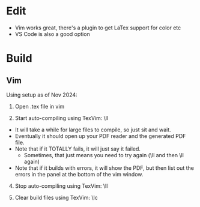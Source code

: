 # Edit

- Vim works great, there's a plugin to get LaTex support for color etc
- VS Code is also a good option

# Build
## Vim
Using setup as of Nov 2024:
1) Open .tex file in vim

2) Start auto-compiling using TexVim: \ll
- It will take a while for large files to compile, so just sit and wait.
- Eventually it should open up your PDF reader and the generated PDF file. 
- Note that if it TOTALLY fails, it will just say it failed. 
    - Sometimes, that just means you need to try again (\ll and then \ll again)
- Note that if it builds with errors, it will show the PDF, but then list out
  the errors in the panel at the bottom of the vim window. 

4) Stop auto-compiling using TexVim: \ll

5) Clear build files using TexVim: \lc
